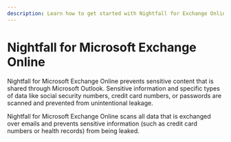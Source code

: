 ```yaml
---
description: Learn how to get started with Nightfall for Exchange Online
---
```


# Nightfall for Microsoft Exchange Online

Nightfall for Microsoft Exchange Online prevents sensitive content that is shared through Microsoft Outlook. Sensitive information and specific types of data like social security numbers, credit card numbers, or passwords are scanned and prevented from unintentional leakage.

Nightfall for Microsoft Exchange Online scans all data that is exchanged over emails and prevents sensitive information (such as credit card numbers or health records) from being leaked.&#x20;

